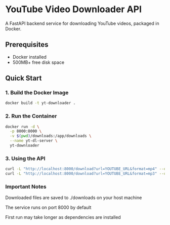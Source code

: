 # YouTube Video Downloader API

A FastAPI backend service for downloading YouTube videos, packaged in Docker.

## Prerequisites

- Docker installed
- 500MB+ free disk space

## Quick Start

### 1. Build the Docker Image
```bash
docker build -t yt-downloader .
```

### 2. Run the Container
```bash
docker run -d \
  -p 8000:8000 \
  -v $(pwd)/downloads:/app/downloads \
  --name yt-dl-server \
  yt-downloader
```
### 3. Using the API
```bash
curl -L "http://localhost:8000/download?url=YOUTUBE_URL&format=mp4" --output video.mp4
curl -L "http://localhost:8000/download?url=YOUTUBE_URL&format=mp3" --output audio.mp3
```

### Important Notes
Downloaded files are saved to ./downloads on your host machine

The service runs on port 8000 by default

First run may take longer as dependencies are installed
